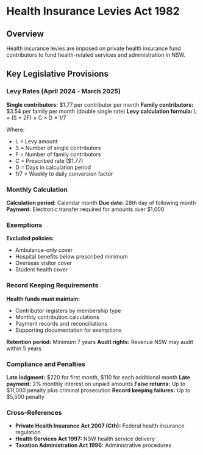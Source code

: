 # Health Insurance Levies Act 1982

## Overview
Health insurance levies are imposed on private health insurance fund contributors to fund health-related services and administration in NSW.

## Key Legislative Provisions

### Levy Rates (April 2024 - March 2025)
**Single contributors:** $1.77 per contributor per month
**Family contributors:** $3.54 per family per month (double single rate)
**Levy calculation formula:** L = (S + 2F) × C × D × 1/7

Where:
- L = Levy amount
- S = Number of single contributors
- F = Number of family contributors
- C = Prescribed rate ($1.77)
- D = Days in calculation period
- 1/7 = Weekly to daily conversion factor

### Monthly Calculation
**Calculation period:** Calendar month
**Due date:** 28th day of following month
**Payment:** Electronic transfer required for amounts over $1,000

### Exemptions
**Excluded policies:**
- Ambulance-only cover
- Hospital benefits below prescribed minimum
- Overseas visitor cover
- Student health cover

### Record Keeping Requirements
**Health funds must maintain:**
- Contributor registers by membership type
- Monthly contribution calculations
- Payment records and reconciliations
- Supporting documentation for exemptions

**Retention period:** Minimum 7 years
**Audit rights:** Revenue NSW may audit within 5 years

### Compliance and Penalties
**Late lodgment:** $220 for first month, $110 for each additional month
**Late payment:** 2% monthly interest on unpaid amounts
**False returns:** Up to $11,000 penalty plus criminal prosecution
**Record keeping failures:** Up to $5,500 penalty

### Cross-References
- **Private Health Insurance Act 2007 (Cth):** Federal health insurance regulation
- **Health Services Act 1997:** NSW health service delivery
- **Taxation Administration Act 1996:** Administrative procedures